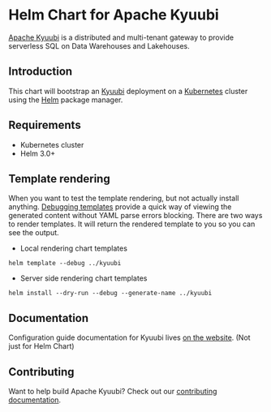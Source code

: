 <!--
 Licensed to the Apache Software Foundation (ASF) under one
 or more contributor license agreements.  See the NOTICE file
 distributed with this work for additional information
 regarding copyright ownership.  The ASF licenses this file
 to you under the Apache License, Version 2.0 (the
 "License"); you may not use this file except in compliance
 with the License.  You may obtain a copy of the License at

   http://www.apache.org/licenses/LICENSE-2.0

 Unless required by applicable law or agreed to in writing,
 software distributed under the License is distributed on an
 "AS IS" BASIS, WITHOUT WARRANTIES OR CONDITIONS OF ANY
 KIND, either express or implied.  See the License for the
 specific language governing permissions and limitations
 under the License.
 -->

# Helm Chart for Apache Kyuubi

[Apache Kyuubi](https://airflow.apache.org/) is a distributed and multi-tenant gateway to provide serverless SQL on Data Warehouses and Lakehouses.


## Introduction

This chart will bootstrap an [Kyuubi](https://kyuubi.apache.org) deployment on a [Kubernetes](http://kubernetes.io)
cluster using the [Helm](https://helm.sh) package manager.

## Requirements

- Kubernetes cluster
- Helm 3.0+

## Template rendering
When you want to test the template rendering, but not actually install anything. [Debugging templates](https://helm.sh/docs/chart_template_guide/debugging/) provide a quick way of viewing the generated content without YAML parse errors blocking.
There are two ways to render templates. It will return the rendered template to you so you can see the output.
- Local rendering chart templates
```shell
helm template --debug ../kyuubi
```
- Server side rendering chart templates
```shell
helm install --dry-run --debug --generate-name ../kyuubi
```
<!-- ## Features -->

## Documentation

Configuration guide documentation for Kyuubi lives [on the website](https://kyuubi.readthedocs.io/en/master/deployment/settings.html#kyuubi-configurations). (Not just for Helm Chart)

## Contributing

Want to help build Apache Kyuubi? Check out our [contributing documentation](https://kyuubi.readthedocs.io/en/master/community/CONTRIBUTING.html).